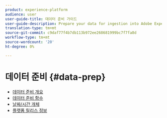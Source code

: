 ```yaml
---
product: experience-platform
audience: user
user-guide-title: 데이터 준비 가이드
user-guide-description: Prepare your data for ingestion into Adobe Experience Platform.
translation-type: tm+mt
source-git-commit: c9daf77f4b7db113b972ee268681999bc7f7fa8d
workflow-type: tm+mt
source-wordcount: '20'
ht-degree: 0%

---
```



# 데이터 준비 {#data-prep}

* [데이터 준비 개요](home.md)
* [데이터 준비 함수](functions.md)
* [날짜/시간 개체](dates.md)
* [플랫폼 릴리스 정보](https://www.adobe.com/go/platform-release-notes-en)